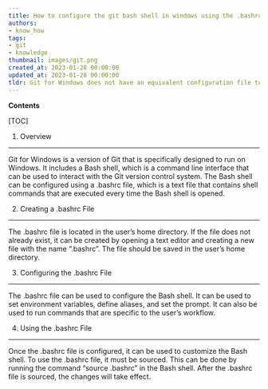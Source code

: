```yaml
---
title: How to configure the git bash shell in windows using the .bashrc or similar configuration files
authors:
- know_how
tags:
- git
- knowledge
thumbnail: images/git.png
created_at: 2023-01-28 00:00:00
updated_at: 2023-01-28 00:00:00
tldr: Git for Windows does not have an equivalent configuration file to the .bashrc file used in Linux systems.
---
```


**Contents**

[TOC]

1. Overview
-------------------------
Git for Windows is a version of Git that is specifically designed to run on Windows. It includes a Bash shell, which is a command line interface that can be used to interact with the Git version control system. The Bash shell can be configured using a .bashrc file, which is a text file that contains shell commands that are executed every time the Bash shell is opened.

2. Creating a .bashrc File
-------------------------
The .bashrc file is located in the user’s home directory. If the file does not already exist, it can be created by opening a text editor and creating a new file with the name “.bashrc”. The file should be saved in the user’s home directory.

3. Configuring the .bashrc File
-------------------------
The .bashrc file can be used to configure the Bash shell. It can be used to set environment variables, define aliases, and set the prompt. It can also be used to run commands that are specific to the user’s workflow.

4. Using the .bashrc File
-------------------------
Once the .bashrc file is configured, it can be used to customize the Bash shell. To use the .bashrc file, it must be sourced. This can be done by running the command “source .bashrc” in the Bash shell. After the .bashrc file is sourced, the changes will take effect.
